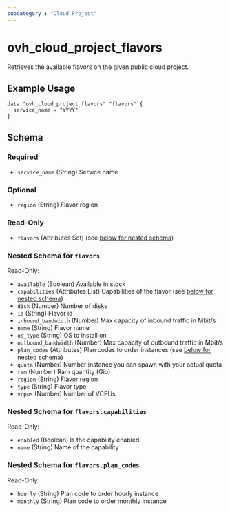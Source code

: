 ```yaml
---
subcategory : "Cloud Project"
---
```


# ovh_cloud_project_flavors

Retrieves the available flavors on the given public cloud project.

## Example Usage

```hcl
data "ovh_cloud_project_flavors" "flavors" {
  service_name = "YYYY"
}
```

<!-- schema generated by tfplugindocs -->
## Schema

### Required

- `service_name` (String) Service name

### Optional

- `region` (String) Flavor region

### Read-Only

- `flavors` (Attributes Set) (see [below for nested schema](#nestedatt--flavors))

<a id="nestedatt--flavors"></a>
### Nested Schema for `flavors`

Read-Only:

- `available` (Boolean) Available in stock
- `capabilities` (Attributes List) Capabilities of the flavor (see [below for nested schema](#nestedatt--flavors--capabilities))
- `disk` (Number) Number of disks
- `id` (String) Flavor id
- `inbound_bandwidth` (Number) Max capacity of inbound traffic in Mbit/s
- `name` (String) Flavor name
- `os_type` (String) OS to install on
- `outbound_bandwidth` (Number) Max capacity of outbound traffic in Mbit/s
- `plan_codes` (Attributes) Plan codes to order instances (see [below for nested schema](#nestedatt--flavors--plan_codes))
- `quota` (Number) Number instance you can spawn with your actual quota
- `ram` (Number) Ram quantity (Gio)
- `region` (String) Flavor region
- `type` (String) Flavor type
- `vcpus` (Number) Number of VCPUs

<a id="nestedatt--flavors--capabilities"></a>
### Nested Schema for `flavors.capabilities`

Read-Only:

- `enabled` (Boolean) Is the capability enabled
- `name` (String) Name of the capability


<a id="nestedatt--flavors--plan_codes"></a>
### Nested Schema for `flavors.plan_codes`

Read-Only:

- `hourly` (String) Plan code to order hourly instance
- `monthly` (String) Plan code to order monthly instance
